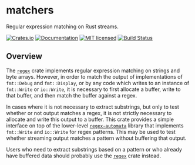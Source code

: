 # matchers

Regular expression matching on Rust streams.

[![Crates.io][crates-badge]][crates-url]
[![Documentation][docs-badge]][docs-url]
[![MIT licensed][mit-badge]][mit-url]
[![Build Status][azure-badge]][azure-url]


[crates-badge]: https://img.shields.io/crates/v/matchers.svg
[crates-url]: https://crates.io/crates/matchers
[docs-badge]: https://docs.rs/matchers/badge.svg
[docs-url]: https://docs.rs/matchers
[mit-badge]: https://img.shields.io/badge/license-MIT-blue.svg
[mit-url]: LICENSE
[azure-badge]: https://dev.azure.com/eliza0132/eliza/_apis/build/status/hawkw.matchers?branchName=master
[azure-url]: https://dev.azure.com/eliza0132/eliza/_build/latest?definitionId=1&branchName=maste

## Overview

The [`regex`] crate implements regular expression matching on strings and byte
arrays. However, in order to match the output of implementations of `fmt::Debug`
and `fmt::Display`, or by any code which writes to an instance of `fmt::Write`
or `io::Write`, it is necessary to first allocate a buffer, write to that
buffer, and then match the buffer against a regex.

In cases where it is not necessary to extract substrings, but only to test whether
or not output matches a regex, it is not strictly necessary to allocate and
write this output to a buffer. This crate provides a simple interface on top of
the lower-level [`regex-automata`] library that implements `fmt::Write` and
`io::Write` for regex patterns. This may be used to test whether streaming
output matches a pattern without buffering that output.

Users who need to extract substrings based on a pattern or who already have
buffered data should probably use the [`regex`] crate instead.

[`regex`]: https://crates.io/crates/regex
[`regex-automata`]: https://crates.io/crates/regex-automata
